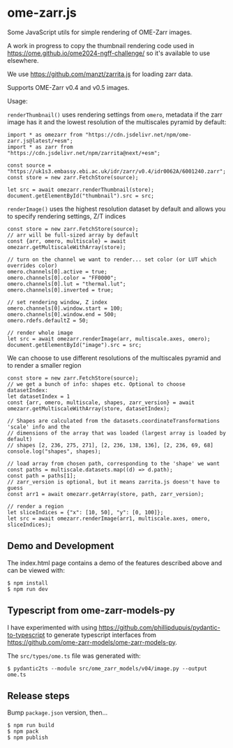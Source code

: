 # ome-zarr.js
Some JavaScript utils for simple rendering of OME-Zarr images.

A work in progress to copy the thumbnail rendering code used in
https://ome.github.io/ome2024-ngff-challenge/
so it's available to use elsewhere.

We use https://github.com/manzt/zarrita.js for loading zarr data.

Supports OME-Zarr v0.4 and v0.5 images.

Usage:

`renderThumbnail()` uses rendering settings from `omero`, metadata if the zarr image has it
and the lowest resolution of the multiscales pyramid by default:

    import * as omezarr from "https://cdn.jsdelivr.net/npm/ome-zarr.js@latest/+esm";
    import * as zarr from "https://cdn.jsdelivr.net/npm/zarrita@next/+esm";

    const source = "https://uk1s3.embassy.ebi.ac.uk/idr/zarr/v0.4/idr0062A/6001240.zarr";
    const store = new zarr.FetchStore(source);

    let src = await omezarr.renderThumbnail(store);
    document.getElementById("thumbnail").src = src;

`renderImage()` uses the highest resolution dataset by default and allows you to
specify rendering settings, Z/T indices

    const store = new zarr.FetchStore(source);
    // arr will be full-sized array by default
    const {arr, omero, multiscale} = await omezarr.getMultiscaleWithArray(store);

    // turn on the channel we want to render... set color (or LUT which overrides color)
    omero.channels[0].active = true;
    omero.channels[0].color = "FF0000";
    omero.channels[0].lut = "thermal.lut";
    omero.channels[0].inverted = true;

    // set rendering window, Z index
    omero.channels[0].window.start = 100;
    omero.channels[0].window.end = 500;
    omero.rdefs.defaultZ = 50;
    
    // render whole image
    let src = await omezarr.renderImage(arr, multiscale.axes, omero);
    document.getElementById("image").src = src;

We can choose to use different resolutions of the multiscales pyramid and to render
a smaller region

    const store = new zarr.FetchStore(source);
    // we get a bunch of info: shapes etc. Optional to choose datasetIndex:
    let datasetIndex = 1
    const {arr, omero, multiscale, shapes, zarr_version} = await omezarr.getMultiscaleWithArray(store, datasetIndex);

    // Shapes are calculated from the datasets.coordinateTransformations 'scale' info and the
    // dimensions of the array that was loaded (largest array is loaded by default)
    // shapes [2, 236, 275, 271], [2, 236, 138, 136], [2, 236, 69, 68]
    console.log("shapes", shapes);

    // load array from chosen path, corresponding to the 'shape' we want
    const paths = multiscale.datasets.map((d) => d.path);
    const path = paths[1];
    // zarr_version is optional, but it means zarrita.js doesn't have to guess
    const arr1 = await omezarr.getArray(store, path, zarr_version);

    // render a region
    let sliceIndices = {"x": [10, 50], "y": [0, 100]};
    let src = await omezarr.renderImage(arr1, multiscale.axes, omero, sliceIndices);


## Demo and Development

The index.html page contains a demo of the features described above and can be
viewed with:

    $ npm install
    $ npm run dev


## Typescript from ome-zarr-models-py

I have experimented with using https://github.com/phillipdupuis/pydantic-to-typescript
to generate typescript interfaces from https://github.com/ome-zarr-models/ome-zarr-models-py.

The `src/types/ome.ts` file was generated with:

    $ pydantic2ts --module src/ome_zarr_models/v04/image.py --output ome.ts


## Release steps

Bump `package.json` version, then...

    $ npm run build
    $ npm pack
    $ npm publish